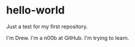 # hello-world
Just a test for my first repository.

I'm Drew. I'm a n00b at GitHub. I'm trying to learn.
